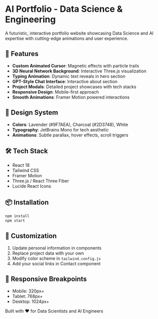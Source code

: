# AI Portfolio - Data Science & Engineering

A futuristic, interactive portfolio website showcasing Data Science and AI expertise with cutting-edge animations and user experience.

## 🚀 Features

- **Custom Animated Cursor**: Magnetic effects with particle trails
- **3D Neural Network Background**: Interactive Three.js visualization
- **Typing Animation**: Dynamic text reveals in hero section
- **GPT-Style Chat Interface**: Interactive about section
- **Project Modals**: Detailed project showcases with tech stacks
- **Responsive Design**: Mobile-first approach
- **Smooth Animations**: Framer Motion powered interactions

## 🎨 Design System

- **Colors**: Lavender (#9F7AEA), Charcoal (#2D3748), White
- **Typography**: JetBrains Mono for tech aesthetic
- **Animations**: Subtle parallax, hover effects, scroll triggers

## 🛠️ Tech Stack

- React 18
- Tailwind CSS
- Framer Motion
- Three.js / React Three Fiber
- Lucide React Icons

## 📦 Installation

```bash
npm install
npm start
```

## 🌟 Customization

1. Update personal information in components
2. Replace project data with your own
3. Modify color scheme in `tailwind.config.js`
4. Add your social links in Contact component

## 📱 Responsive Breakpoints

- Mobile: 320px+
- Tablet: 768px+
- Desktop: 1024px+

Built with ❤️ for Data Scientists and AI Engineers